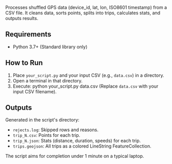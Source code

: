 Processes shuffled GPS data (device_id, lat, lon, ISO8601 timestamp) from a CSV file. It cleans data, sorts points, splits into trips, calculates stats, and outputs results.

## Requirements

-   Python 3.7+ (Standard library only)

## How to Run

1.  Place `your_script.py` and your input CSV (e.g., `data.csv`) in a directory.
2.  Open a terminal in that directory.
3.  Execute:
    python your_script.py data.csv
    (Replace `data.csv` with your input CSV filename).

## Outputs

Generated in the script's directory:
*   `rejects.log`: Skipped rows and reasons.
*   `trip_N.csv`: Points for each trip.
*   `trip_N.json`: Stats (distance, duration, speeds) for each trip.
*   `trips.geojson`: All trips as a colored LineString FeatureCollection.

The script aims for completion under 1 minute on a typical laptop.
